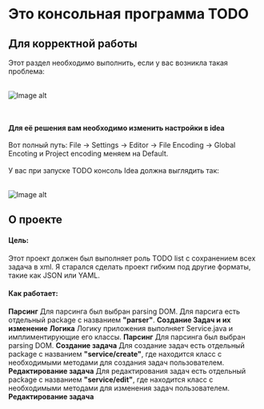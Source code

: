 # Это консольная программа TODO

<h2>Для корректной работы</h2>
Этот раздел необходимо выполнить, если у вас возникла такая проблема:
<br></br>

![Image alt](https://github.com/Daniil600/todo_program/blob/master/picture/img.png)

<br></br>
<b>Для её решения вам необходимо изменить настройки в idea</b>
<br></br>
Вот полный путь: File -> Settings -> Editor -> File Encoding -> Global Encoting и Project encoding меняем на Default.
<br></br>
У вас при запуске TODO консоль Idea должна выглядить так:
<br></br>

![Image alt](https://github.com/Daniil600/todo_program/blob/master/picture/img_1.png)

<h2>О проекте</h2>
<h4>Цель:</h4>
Этот проект должен был выполняет роль TODO list с сохранением всех задача в xml.
Я старался сделать проект гибким под другие форматы, такие как JSON или YAML.

<h4>Как работает:</h4>
<b>Парсинг</b>
Для парсинга был выбран parsing DOM. 
Для парсига есть отдельный package с названием <b>"parser"</b>.
<b>Создание Задач и их изменение</b>
<b>Логика</b>
Логику приложения выполняет Service.java и имплиментирующие его классы.
<b>Парсинг</b>
Для парсинга был выбран parsing DOM. 
<b>Создание задача</b>
Для создание задач есть отдельный package с названием <b>"service/create"</b>, где находится класс
с необходимыми методами для создания задач пользователем.
<b>Редактирование задача</b>
Для редактирования задач есть отдельный package с названием <b>"service/edit"</b>, где находится класс
с необходимыми методами для изменения задач пользователем.
<b>Редактирование задача</b>

